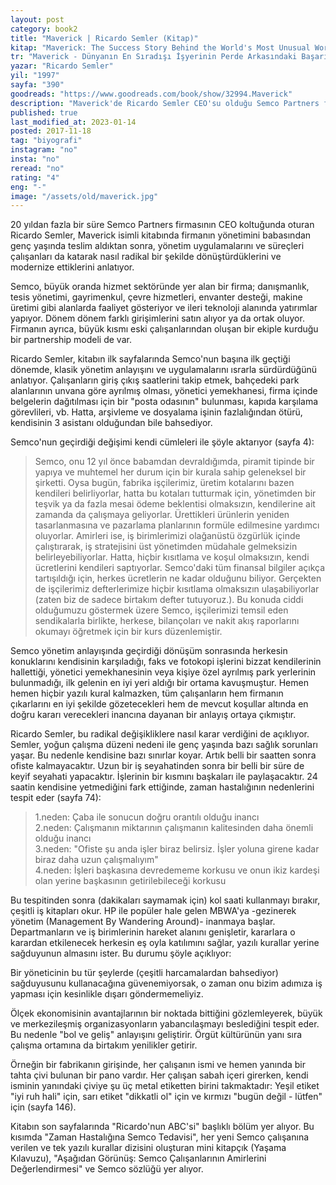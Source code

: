 ```yaml
---
layout: post  
category: book2  
title: "Maverick | Ricardo Semler (Kitap)"  
kitap: "Maverick: The Success Story Behind the World's Most Unusual Workplace"  
tr: "Maverick - Dünyanın En Sıradışı İşyerinin Perde Arkasındaki Başarı Öyküsü"  
yazar: "Ricardo Semler"  
yil: "1997"  
sayfa: "390"  
goodreads: "https://www.goodreads.com/book/show/32994.Maverick"
description: "Maverick'de Ricardo Semler CEO'su olduğu Semco Partners firmasını çalışanlarla birlikte radikal şekilde nasıl modernize ettiklerini anlatıyor."
published: true
last_modified_at: 2023-01-14
posted: 2017-11-18
tag: "biyografi"
instagram: "no"
insta: "no"
reread: "no"
rating: "4"
eng: "-"
image: "/assets/old/maverick.jpg"
---
```


20 yıldan fazla bir süre Semco Partners firmasının CEO koltuğunda oturan Ricardo Semler, Maverick isimli kitabında firmanın yönetimini babasından genç yaşında teslim aldıktan sonra, yönetim uygulamalarını ve süreçleri çalışanları da katarak nasıl radikal bir şekilde dönüştürdüklerini ve modernize ettiklerini anlatıyor.  
  
Semco, büyük oranda hizmet sektöründe yer alan bir firma; danışmanlık, tesis yönetimi, gayrimenkul, çevre hizmetleri, envanter desteği, makine üretimi gibi alanlarda faaliyet gösteriyor ve ileri teknoloji alanında yatırımlar yapıyor. Dönem dönem farklı girişimlerini satın alıyor ya da ortak oluyor. Firmanın ayrıca, büyük kısmı eski çalışanlarından oluşan bir ekiple kurduğu bir partnership modeli de var.  
  
Ricardo Semler, kitabın ilk sayfalarında Semco'nun başına ilk geçtiği dönemde, klasik yönetim anlayışını ve uygulamalarını ısrarla sürdürdüğünü anlatıyor. Çalışanların giriş çıkış saatlerini takip etmek, bahçedeki park alanlarının unvana göre ayrılmış olması, yönetici yemekhanesi, firma içinde belgelerin dağıtılması için bir "posta odasının" bulunması, kapıda karşılama görevlileri, vb. Hatta, arşivleme ve dosyalama işinin fazlalığından ötürü, kendisinin 3 asistanı olduğundan bile bahsediyor.  
  
Semco'nun geçirdiği değişimi kendi cümleleri ile şöyle aktarıyor (sayfa 4):  
  
> Semco, onu 12 yıl önce babamdan devraldığımda, piramit tipinde bir yapıya ve muhtemel her durum için bir kurala sahip geleneksel bir şirketti. Oysa bugün, fabrika işçilerimiz, üretim kotalarını bazen kendileri belirliyorlar, hatta bu kotaları tutturmak için, yönetimden bir teşvik ya da fazla mesai ödeme beklentisi olmaksızın, kendilerine ait zamanda da çalışmaya geliyorlar. Ürettikleri ürünlerin yeniden tasarlanmasına ve pazarlama planlarının formüle edilmesine yardımcı oluyorlar. Amirleri ise, iş birimlerimizi olağanüstü özgürlük içinde çalıştırarak, iş stratejisini üst yönetimden müdahale gelmeksizin belirleyebiliyorlar. Hatta, hiçbir kısıtlama ve koşul olmaksızın, kendi ücretlerini kendileri saptıyorlar. Semco'daki tüm finansal bilgiler açıkça tartışıldığı için, herkes ücretlerin ne kadar olduğunu biliyor. Gerçekten de işçilerimiz defterlerimize hiçbir kısıtlama olmaksızın ulaşabiliyorlar (zaten biz de sadece birtakım defter tutuyoruz.). Bu konuda ciddi olduğumuzu göstermek üzere Semco, işçilerimizi temsil eden sendikalarla birlikte, herkese, bilançoları ve nakit akış raporlarını okumayı öğretmek için bir kurs düzenlemiştir. 
  
Semco yönetim anlayışında geçirdiği dönüşüm sonrasında herkesin konuklarını kendisinin karşıladığı, faks ve fotokopi işlerini bizzat kendilerinin hallettiği, yönetici yemekhanesinin veya kişiye özel ayrılmış park yerlerinin bulunmadığı, ilk gelenin en iyi yeri aldığı bir ortama kavuşmuştur. Hemen hemen hiçbir yazılı kural kalmazken, tüm çalışanların hem firmanın çıkarlarını en iyi şekilde gözetecekleri hem de mevcut koşullar altında en doğru kararı verecekleri inancına dayanan bir anlayış ortaya çıkmıştır.  
  
Ricardo Semler, bu radikal değişikliklere nasıl karar verdiğini de açıklıyor. Semler, yoğun çalışma düzeni nedeni ile genç yaşında bazı sağlık sorunları yaşar. Bu nedenle kendisine bazı sınırlar koyar. Artık belli bir saatten sonra ofiste kalmayacaktır. Uzun bir iş seyahatinden sonra bir belli bir süre de keyif seyahati yapacaktır. İşlerinin bir kısmını başkaları ile paylaşacaktır. 24 saatin kendisine yetmediğini fark ettiğinde, zaman hastalığının nedenlerini tespit eder (sayfa 74):  
  
> 1.neden: Çaba ile sonucun doğru orantılı olduğu inancı  
> 2.neden: Çalışmanın miktarının çalışmanın kalitesinden daha önemli olduğu inancı  
> 3.neden: "Ofiste şu anda işler biraz belirsiz. İşler yoluna girene kadar biraz daha uzun çalışmalıyım"  
> 4.neden: İşleri başkasına devredememe korkusu ve onun ikiz kardeşi olan yerine başkasının getirilebileceği korkusu  
  
Bu tespitinden sonra (dakikaları saymamak için) kol saati kullanmayı bırakır, çeşitli iş kitapları okur. HP ile popüler hale gelen MBWA'ya -gezinerek yönetim (Management By Wandering Around)- inanmaya başlar. Departmanların ve iş birimlerinin hareket alanını genişletir, kararlara o karardan etkilenecek herkesin eş oyla katılımını sağlar, yazılı kurallar yerine sağduyunun almasını ister. Bu durumu şöyle açıklıyor:  
  
Bir yöneticinin bu tür şeylerde (çeşitli harcamalardan bahsediyor) sağduyusunu kullanacağına güvenemiyorsak, o zaman onu bizim adımıza iş yapması için kesinlikle dışarı göndermemeliyiz.  
  
Ölçek ekonomisinin avantajlarının bir noktada bittiğini gözlemleyerek, büyük ve merkezileşmiş organizasyonların yabancılaşmayı beslediğini tespit eder. Bu nedenle "bol ve geliş" anlayışını geliştirir. Örgüt kültürünün yanı sıra çalışma ortamına da birtakım yenilikler getirir.  
  
Örneğin bir fabrikanın girişinde, her çalışanın ismi ve hemen yanında bir tahta çivi bulunan bir pano vardır. Her çalışan sabah içeri girerken, kendi isminin yanındaki çiviye şu üç metal etiketten birini takmaktadır: Yeşil etiket "iyi ruh hali" için, sarı etiket "dikkatli ol" için ve kırmızı "bugün değil - lütfen" için (sayfa 146).  
  
Kitabın son sayfalarında "Ricardo'nun ABC'si" başlıklı bölüm yer alıyor. Bu kısımda "Zaman Hastalığına Semco Tedavisi", her yeni Semco çalışanına verilen ve tek yazılı kurallar dizisini oluşturan mini kitapçık (Yaşama Kılavuzu), "Aşağıdan Görünüş: Semco Çalışanlarının Amirlerini Değerlendirmesi" ve Semco sözlüğü yer alıyor.  
  
